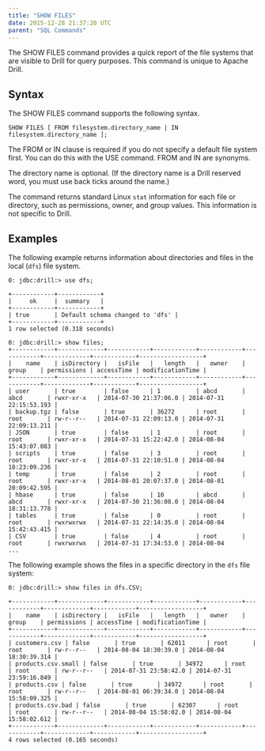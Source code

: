 ```yaml
---
title: "SHOW FILES"
date: 2015-12-28 21:37:20 UTC
parent: "SQL Commands"
---
```

The SHOW FILES command provides a quick report of the file systems that are
visible to Drill for query purposes. This command is unique to Apache Drill.

## Syntax

The SHOW FILES command supports the following syntax.

    SHOW FILES [ FROM filesystem.directory_name | IN filesystem.directory_name ];

The FROM or IN clause is required if you do not specify a default file system
first. You can do this with the USE command. FROM and IN are synonyms.

The directory name is optional. (If the directory name is a Drill reserved
word, you must use back ticks around the name.)

The command returns standard Linux `stat` information for each file or
directory, such as permissions, owner, and group values. This information is
not specific to Drill.

## Examples

The following example returns information about directories and files in the
local (`dfs`) file system.

	0: jdbc:drill:> use dfs;
	 
	+------------+------------+
	|     ok     |  summary   |
	+------------+------------+
	| true       | Default schema changed to 'dfs' |
	+------------+------------+
	1 row selected (0.318 seconds)
	 
	0: jdbc:drill:> show files;
	+------------+-------------+------------+------------+------------+------------+-------------+------------+------------------+
	|    name    | isDirectory |   isFile   |   length   |   owner    |   group    | permissions | accessTime | modificationTime |
	+------------+-------------+------------+------------+------------+------------+-------------+------------+------------------+
	| user       | true        | false      | 1          | abcd       | abcd       | rwxr-xr-x   | 2014-07-30 21:37:06.0 | 2014-07-31 22:15:53.193 |
	| backup.tgz | false       | true       | 36272      | root       | root       | rw-r--r--   | 2014-07-31 22:09:13.0 | 2014-07-31 22:09:13.211 |
	| JSON       | true        | false      | 1          | root       | root       | rwxr-xr-x   | 2014-07-31 15:22:42.0 | 2014-08-04 15:43:07.083 |
	| scripts    | true        | false      | 3          | root       | root       | rwxr-xr-x   | 2014-07-31 22:10:51.0 | 2014-08-04 18:23:09.236 |
	| temp       | true        | false      | 2          | root       | root       | rwxr-xr-x   | 2014-08-01 20:07:37.0 | 2014-08-01 20:09:42.595 |
	| hbase      | true        | false      | 10         | abcd       | abcd       | rwxr-xr-x   | 2014-07-30 21:36:08.0 | 2014-08-04 18:31:13.778 |
	| tables     | true        | false      | 0          | root       | root       | rwxrwxrwx   | 2014-07-31 22:14:35.0 | 2014-08-04 15:42:43.415 |
	| CSV        | true        | false      | 4          | root       | root       | rwxrwxrwx   | 2014-07-31 17:34:53.0 | 2014-08-04
	...

The following example shows the files in a specific directory in the `dfs`
file system:

	0: jdbc:drill:> show files in dfs.CSV;
	 
	+------------+-------------+------------+------------+------------+------------+-------------+------------+------------------+
	|    name    | isDirectory |   isFile   |   length   |   owner    |   group    | permissions | accessTime | modificationTime |
	+------------+-------------+------------+------------+------------+------------+-------------+------------+------------------+
	| customers.csv | false       | true       | 62011      | root       | root       | rw-r--r--   | 2014-08-04 18:30:39.0 | 2014-08-04 18:30:39.314 |
	| products.csv.small | false       | true       | 34972      | root       | root       | rw-r--r--   | 2014-07-31 23:58:42.0 | 2014-07-31 23:59:16.849 |
	| products.csv | false       | true       | 34972      | root       | root       | rw-r--r--   | 2014-08-01 06:39:34.0 | 2014-08-04 15:58:09.325 |
	| products.csv.bad | false       | true       | 62307      | root       | root       | rw-r--r--   | 2014-08-04 15:58:02.0 | 2014-08-04 15:58:02.612 |
	+------------+-------------+------------+------------+------------+------------+-------------+------------+------------------+
	4 rows selected (0.165 seconds)
